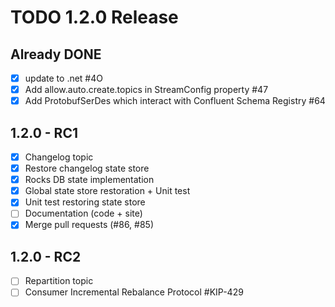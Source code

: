# TODO 1.2.0 Release

## Already DONE
- [X] update to .net #4O
- [X] Add allow.auto.create.topics in StreamConfig property #47
- [X] Add ProtobufSerDes which interact with Confluent Schema Registry #64

## 1.2.0 - RC1
- [X] Changelog topic
- [X] Restore changelog state store
- [X] Rocks DB state implementation
- [X] Global state store restoration + Unit test
- [X] Unit test restoring state store
- [ ] Documentation (code + site)
- [X] Merge pull requests (#86, #85)

## 1.2.0 - RC2
- [ ] Repartition topic
- [ ] Consumer Incremental Rebalance Protocol #KIP-429
